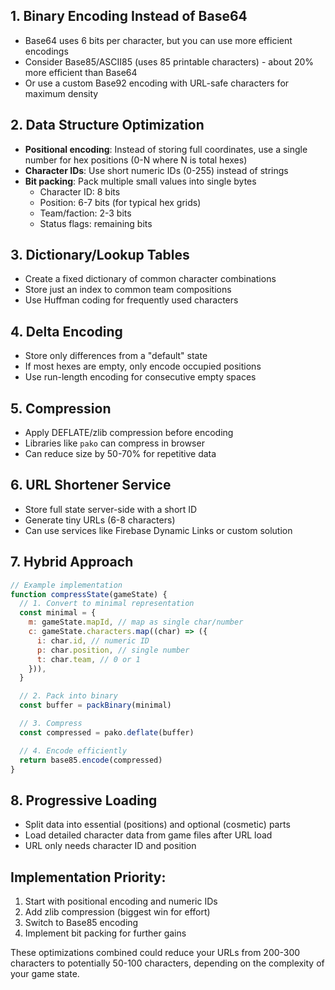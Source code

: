 ## 1. **Binary Encoding Instead of Base64**

- Base64 uses 6 bits per character, but you can use more efficient encodings
- Consider Base85/ASCII85 (uses 85 printable characters) - about 20% more efficient than Base64
- Or use a custom Base92 encoding with URL-safe characters for maximum density

## 2. **Data Structure Optimization**

- **Positional encoding**: Instead of storing full coordinates, use a single number for hex positions (0-N where N is total hexes)
- **Character IDs**: Use short numeric IDs (0-255) instead of strings
- **Bit packing**: Pack multiple small values into single bytes
  - Character ID: 8 bits
  - Position: 6-7 bits (for typical hex grids)
  - Team/faction: 2-3 bits
  - Status flags: remaining bits

## 3. **Dictionary/Lookup Tables**

- Create a fixed dictionary of common character combinations
- Store just an index to common team compositions
- Use Huffman coding for frequently used characters

## 4. **Delta Encoding**

- Store only differences from a "default" state
- If most hexes are empty, only encode occupied positions
- Use run-length encoding for consecutive empty spaces

## 5. **Compression**

- Apply DEFLATE/zlib compression before encoding
- Libraries like `pako` can compress in browser
- Can reduce size by 50-70% for repetitive data

## 6. **URL Shortener Service**

- Store full state server-side with a short ID
- Generate tiny URLs (6-8 characters)
- Can use services like Firebase Dynamic Links or custom solution

## 7. **Hybrid Approach**

```javascript
// Example implementation
function compressState(gameState) {
  // 1. Convert to minimal representation
  const minimal = {
    m: gameState.mapId, // map as single char/number
    c: gameState.characters.map((char) => ({
      i: char.id, // numeric ID
      p: char.position, // single number
      t: char.team, // 0 or 1
    })),
  }

  // 2. Pack into binary
  const buffer = packBinary(minimal)

  // 3. Compress
  const compressed = pako.deflate(buffer)

  // 4. Encode efficiently
  return base85.encode(compressed)
}
```

## 8. **Progressive Loading**

- Split data into essential (positions) and optional (cosmetic) parts
- Load detailed character data from game files after URL load
- URL only needs character ID and position

## Implementation Priority:

1. Start with positional encoding and numeric IDs
2. Add zlib compression (biggest win for effort)
3. Switch to Base85 encoding
4. Implement bit packing for further gains

These optimizations combined could reduce your URLs from 200-300 characters to potentially 50-100 characters, depending on the complexity of your game state.
